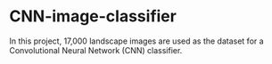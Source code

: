 # CNN-image-classifier
In this project, 17,000 landscape images are used as the dataset for a Convolutional Neural Network (CNN) classifier.
